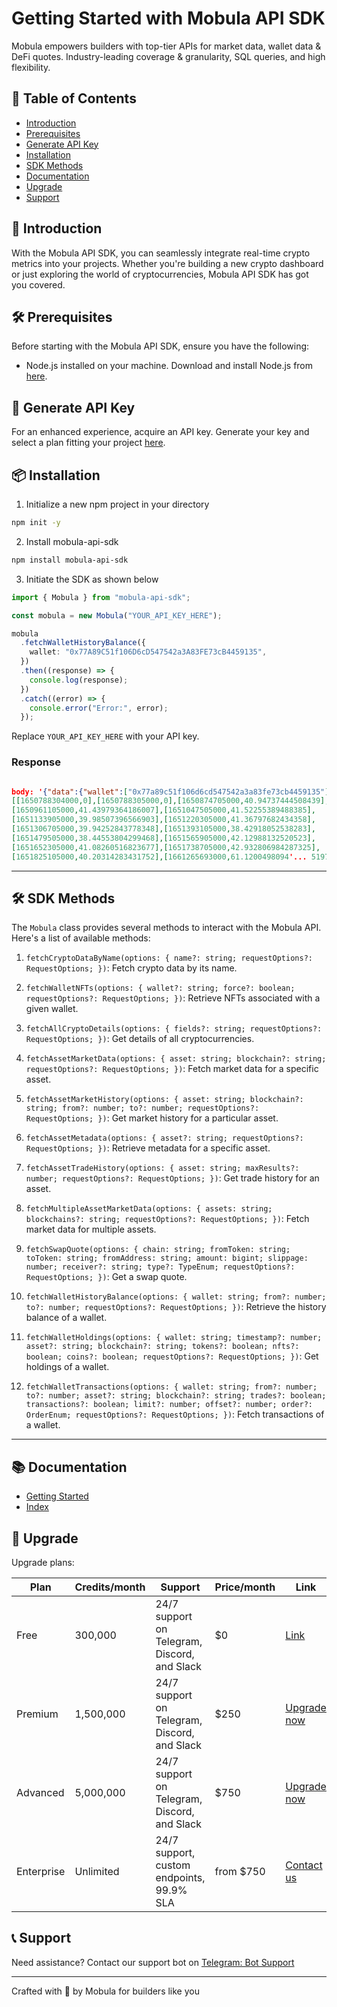 # Getting Started with Mobula API SDK 

Mobula empowers builders with top-tier APIs for market data, wallet data & DeFi quotes. Industry-leading coverage & granularity, SQL queries, and high flexibility.

## 📑 Table of Contents

- [Introduction](#-introduction)
- [Prerequisites](#-prerequisites)
- [Generate API Key](#-generate-api-key)
- [Installation](#-installation)
- [SDK Methods](#-sdk-methods)
- [Documentation](#-documentation)
- [Upgrade](#-upgrade)
- [Support](#-support)

## 🌟 Introduction

With the Mobula API SDK, you can seamlessly integrate real-time crypto metrics into your projects. Whether you're building a new crypto dashboard or just exploring the world of cryptocurrencies, Mobula API SDK has got you covered.

## 🛠 Prerequisites

Before starting with the Mobula API SDK, ensure you have the following:

- Node.js installed on your machine. Download and install Node.js from [here](https://nodejs.org/).

## 🔑 Generate API Key

For an enhanced experience, acquire an API key. Generate your key and select a plan fitting your project [here](https://docs.mobula.fi/api-reference/authentification).

## 📦 Installation

1. Initialize a new npm project in your directory

```bash
npm init -y
```

2. Install mobula-api-sdk

```bash
npm install mobula-api-sdk
```

3. Initiate the SDK as shown below

```typescript
import { Mobula } from "mobula-api-sdk";

const mobula = new Mobula("YOUR_API_KEY_HERE");

mobula
  .fetchWalletHistoryBalance({
    wallet: "0x77A89C51f106D6cD547542a3A83FE73cB4459135",
  })
  .then((response) => {
    console.log(response);
  })
  .catch((error) => {
    console.error("Error:", error);
  });
```

Replace `YOUR_API_KEY_HERE` with your API key.

### Response

```json

body: '{"data":{"wallet":["0x77a89c51f106d6cd547542a3a83fe73cb4459135"],"balance_usd":186.11174894116627,"balance_history":
[[1650788304000,0],[1650788305000,0],[1650874705000,40.94737444508439],
[1650961105000,41.43979364186007],[1651047505000,41.52255389488385],
[1651133905000,39.98507396566903],[1651220305000,41.36797682434358],
[1651306705000,39.94252843778348],[1651393105000,38.42918052538283],
[1651479505000,38.44553804299468],[1651565905000,42.12988132520523],
[1651652305000,41.08260516823677],[1651738705000,42.932806984287325],
[1651825105000,40.20314283431752],[1661265693000,61.1200498094'... 51976 more characters,

```

---

## 🛠 SDK Methods

The `Mobula` class provides several methods to interact with the Mobula API. Here's a list of available methods:

1. `fetchCryptoDataByName(options: { name?: string; requestOptions?: RequestOptions; })`: Fetch crypto data by its name.
   
2. `fetchWalletNFTs(options: { wallet?: string; force?: boolean; requestOptions?: RequestOptions; })`: Retrieve NFTs associated with a given wallet.
   
3. `fetchAllCryptoDetails(options: { fields?: string; requestOptions?: RequestOptions; })`: Get details of all cryptocurrencies.
   
4. `fetchAssetMarketData(options: { asset: string; blockchain?: string; requestOptions?: RequestOptions; })`: Fetch market data for a specific asset.
   
5. `fetchAssetMarketHistory(options: { asset: string; blockchain?: string; from?: number; to?: number; requestOptions?: RequestOptions; })`: Get market history for a particular asset.
   
6. `fetchAssetMetadata(options: { asset?: string; requestOptions?: RequestOptions; })`: Retrieve metadata for a specific asset.
   
7. `fetchAssetTradeHistory(options: { asset: string; maxResults?: number; requestOptions?: RequestOptions; })`: Get trade history for an asset.
   
8. `fetchMultipleAssetMarketData(options: { assets: string; blockchains?: string; requestOptions?: RequestOptions; })`: Fetch market data for multiple assets.
   
9. `fetchSwapQuote(options: { chain: string; fromToken: string; toToken: string; fromAddress: string; amount: bigint; slippage: number; receiver?: string; type?: TypeEnum; requestOptions?: RequestOptions; })`: Get a swap quote.
   
10. `fetchWalletHistoryBalance(options: { wallet: string; from?: number; to?: number; requestOptions?: RequestOptions; })`: Retrieve the history balance of a wallet.
    
11. `fetchWalletHoldings(options: { wallet: string; timestamp?: number; asset?: string; blockchain?: string; tokens?: boolean; nfts?: boolean; coins?: boolean; requestOptions?: RequestOptions; })`: Get holdings of a wallet.
    
12. `fetchWalletTransactions(options: { wallet: string; from?: number; to?: number; asset?: string; blockchain?: string; trades?: boolean; transactions?: boolean; limit?: number; offset?: number; order?: OrderEnum; requestOptions?: RequestOptions; })`: Fetch transactions of a wallet.

---

## 📚 Documentation

- [Getting Started](https://docs.mobula.fi/sdk/introduction)
- [Index](https://docs.mobula.fi/sdk/methods_index)

## 🔄 Upgrade

Upgrade plans:

| Plan        | Credits/month | Support | Price/month | Link         |
|-------------|---------------|---------|-------------|--------------|
| Free        | 300,000       | 24/7 support on Telegram, Discord, and Slack | $0 | [Link](https://docs.mobula.fi/api-reference/introduction) |
| Premium     | 1,500,000     | 24/7 support on Telegram, Discord, and Slack | $250 | [Upgrade now](https://admin.mobula.fi/) |
| Advanced    | 5,000,000     | 24/7 support on Telegram, Discord, and Slack | $750 | [Upgrade now](https://admin.mobula.fi/) |
| Enterprise  | Unlimited     | 24/7 support, custom endpoints, 99.9% SLA | from $750 | [Contact us](https://t.me/MobulaPartnerBot?start=Enterprise) |

## 📞 Support

Need assistance? Contact our support bot on [Telegram: Bot Support](https://t.me/MobulaPartnerBot?start=Mobula_API_Support)

---

Crafted with 💙 by Mobula for builders like you
